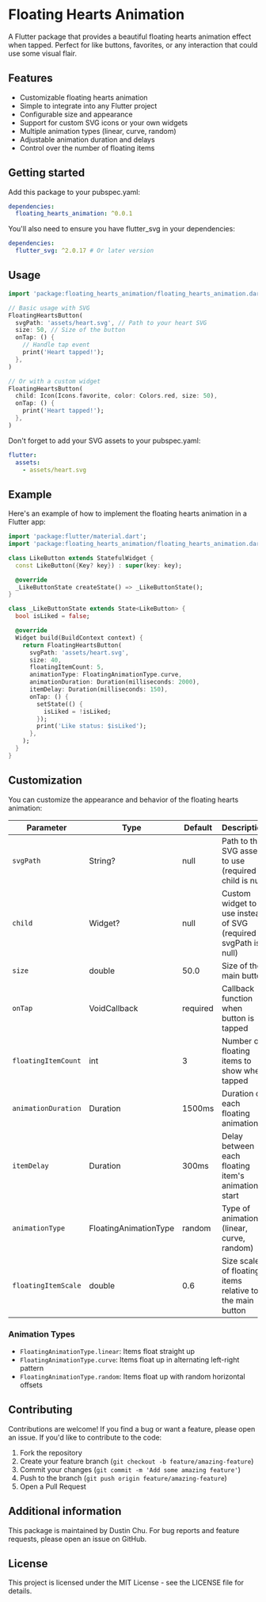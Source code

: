 # Floating Hearts Animation

A Flutter package that provides a beautiful floating hearts animation effect when tapped. Perfect for like buttons, favorites, or any interaction that could use some visual flair.

## Features

- Customizable floating hearts animation
- Simple to integrate into any Flutter project
- Configurable size and appearance
- Support for custom SVG icons or your own widgets
- Multiple animation types (linear, curve, random)
- Adjustable animation duration and delays
- Control over the number of floating items

## Getting started

Add this package to your pubspec.yaml:

```yaml
dependencies:
  floating_hearts_animation: ^0.0.1
```

You'll also need to ensure you have flutter_svg in your dependencies:

```yaml
dependencies:
  flutter_svg: ^2.0.17 # Or later version
```

## Usage

```dart
import 'package:floating_hearts_animation/floating_hearts_animation.dart';

// Basic usage with SVG
FloatingHeartsButton(
  svgPath: 'assets/heart.svg', // Path to your heart SVG
  size: 50, // Size of the button
  onTap: () {
    // Handle tap event
    print('Heart tapped!');
  },
)

// Or with a custom widget
FloatingHeartsButton(
  child: Icon(Icons.favorite, color: Colors.red, size: 50),
  onTap: () {
    print('Heart tapped!');
  },
)
```

Don't forget to add your SVG assets to your pubspec.yaml:

```yaml
flutter:
  assets:
    - assets/heart.svg
```

## Example

Here's an example of how to implement the floating hearts animation in a Flutter app:

```dart
import 'package:flutter/material.dart';
import 'package:floating_hearts_animation/floating_hearts_animation.dart';

class LikeButton extends StatefulWidget {
  const LikeButton({Key? key}) : super(key: key);

  @override
  _LikeButtonState createState() => _LikeButtonState();
}

class _LikeButtonState extends State<LikeButton> {
  bool isLiked = false;

  @override
  Widget build(BuildContext context) {
    return FloatingHeartsButton(
      svgPath: 'assets/heart.svg',
      size: 40,
      floatingItemCount: 5,
      animationType: FloatingAnimationType.curve,
      animationDuration: Duration(milliseconds: 2000),
      itemDelay: Duration(milliseconds: 150),
      onTap: () {
        setState(() {
          isLiked = !isLiked;
        });
        print('Like status: $isLiked');
      },
    );
  }
}
```

## Customization

You can customize the appearance and behavior of the floating hearts animation:

| Parameter           | Type                  | Default  | Description                                                       |
| ------------------- | --------------------- | -------- | ----------------------------------------------------------------- |
| `svgPath`           | String?               | null     | Path to the SVG asset to use (required if child is null)          |
| `child`             | Widget?               | null     | Custom widget to use instead of SVG (required if svgPath is null) |
| `size`              | double                | 50.0     | Size of the main button                                           |
| `onTap`             | VoidCallback          | required | Callback function when button is tapped                           |
| `floatingItemCount` | int                   | 3        | Number of floating items to show when tapped                      |
| `animationDuration` | Duration              | 1500ms   | Duration of each floating animation                               |
| `itemDelay`         | Duration              | 300ms    | Delay between each floating item's animation start                |
| `animationType`     | FloatingAnimationType | random   | Type of animation (linear, curve, random)                         |
| `floatingItemScale` | double                | 0.6      | Size scale of floating items relative to the main button          |

### Animation Types

- `FloatingAnimationType.linear`: Items float straight up
- `FloatingAnimationType.curve`: Items float up in alternating left-right pattern
- `FloatingAnimationType.random`: Items float up with random horizontal offsets

## Contributing

Contributions are welcome! If you find a bug or want a feature, please open an issue.
If you'd like to contribute to the code:

1. Fork the repository
2. Create your feature branch (`git checkout -b feature/amazing-feature`)
3. Commit your changes (`git commit -m 'Add some amazing feature'`)
4. Push to the branch (`git push origin feature/amazing-feature`)
5. Open a Pull Request

## Additional information

This package is maintained by Dustin Chu. For bug reports and feature requests, please open an issue on GitHub.

## License

This project is licensed under the MIT License - see the LICENSE file for details.
